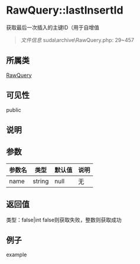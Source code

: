 # RawQuery::lastInsertId
获取最后一次插入的主键ID（用于自增值
> *文件信息* suda\archive\RawQuery.php: 29~457
## 所属类 

[RawQuery](../RawQuery.md)

## 可见性

  public  
## 说明



## 参数

| 参数名 | 类型 | 默认值 | 说明 |
|--------|-----|-------|-------|
| name |  string | null | 无 |

## 返回值
类型：false|int
 false则获取失败，整数则获取成功

## 例子

example
